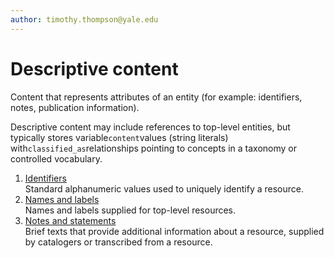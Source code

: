 ```yaml
---
author: timothy.thompson@yale.edu
---
```


# Descriptive content

Content that represents attributes of an entity \(for example: identifiers, notes, publication information\).

Descriptive content may include references to top-level entities, but typically stores variable`content`values \(string literals\) with`classified_as`relationships pointing to concepts in a taxonomy or controlled vocabulary.

1.  [Identifiers](../concepts/identifiers.md)  
Standard alphanumeric values used to uniquely identify a resource.
2.  [Names and labels](../concepts/names_and_labels.md)  
Names and labels supplied for top-level resources.
3.  [Notes and statements](../concepts/notes_and_statements.md)  
Brief texts that provide additional information about a resource, supplied by catalogers or transcribed from a resource.

